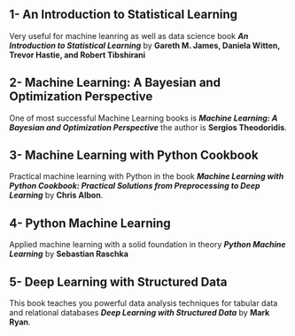 ## 1- An Introduction to Statistical Learning
Very useful for machine leanring as well as data science book **_An Introduction to Statistical Learning_** by **Gareth M. James, Daniela Witten, Trevor Hastie, and Robert Tibshirani**

## 2- Machine Learning: A Bayesian and Optimization Perspective
One of most successful Machine Learning books is **_Machine Learning: A Bayesian and Optimization Perspective_** the author is **Sergios Theodoridis**.

## 3- Machine Learning with Python Cookbook
Practical machine learning with Python in the book **_Machine Learning with Python Cookbook: Practical Solutions from Preprocessing to Deep Learning_** by **Chris Albon**.

## 4- Python Machine Learning
Applied machine learning with a solid foundation in theory **_Python Machine Learning_** by **Sebastian Raschka**

## 5- Deep Learning with Structured Data
This book teaches you powerful data analysis techniques for tabular data and relational databases **_Deep Learning with Structured Data_** by **Mark Ryan**.
